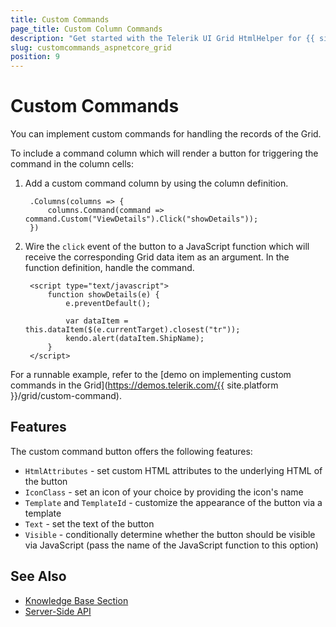 ```yaml
---
title: Custom Commands
page_title: Custom Column Commands
description: "Get started with the Telerik UI Grid HtmlHelper for {{ site.framework }} and learn how to implement custom commands for handling its column records."
slug: customcommands_aspnetcore_grid
position: 9
---
```


# Custom Commands

You can implement custom commands for handling the records of the Grid.

To include a command column which will render a button for triggering the command in the column cells:

1. Add a custom command column by using the column definition.

        .Columns(columns => {
            columns.Command(command => command.Custom("ViewDetails").Click("showDetails"));
        })

1. Wire the `click` event of the button to a JavaScript function which will receive the corresponding Grid data item as an argument.  In the function definition, handle the command.

        <script type="text/javascript">
            function showDetails(e) {
                e.preventDefault();

                var dataItem = this.dataItem($(e.currentTarget).closest("tr"));
                kendo.alert(dataItem.ShipName);
            }
        </script>

For a runnable example, refer to the [demo on implementing custom commands in the Grid](https://demos.telerik.com/{{ site.platform }}/grid/custom-command).

## Features

The custom command button offers the following features: 

* `HtmlAttributes` - set custom HTML attributes to the underlying HTML of the button
* `IconClass` - set an icon of your choice by providing the icon's name
* `Template` and `TemplateId` - customize the appearance of the button via a template
* `Text` - set the text of the button
* `Visible` - conditionally determine whether the button should be visible via JavaScript (pass the name of the JavaScript function to this option)

## See Also

* [Knowledge Base Section](/knowledge-base)
* [Server-Side API](/api/grid)
